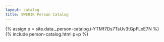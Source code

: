 ```yaml
---
layout: catalog
title: SWERIK Person Catalog
---
```

{% assign p = site.data._person-catalog.i-YTMf7Ds7TsUv3tGpFLxE7N %}
{% include person-catalog.html p=p %}

